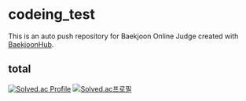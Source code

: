 # codeing_test
This is an auto push repository for Baekjoon Online Judge created with [BaekjoonHub](https://github.com/BaekjoonHub/BaekjoonHub).

## total
[![Solved.ac Profile](http://mazassumnida.wtf/api/v2/generate_badge?boj=star1431)](https://solved.ac/star1431/)
[![Solved.ac프로필](http://mazassumnida.wtf/api/generate_badge?boj=star1431)](https://solved.ac/star1431/)
